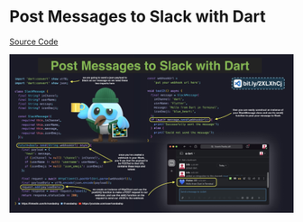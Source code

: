 # Post Messages to Slack with Dart

[Source Code](post-messages-to-slack-with-dart.dart)

![](post-messages-to-slack-with-dart.jpg)
